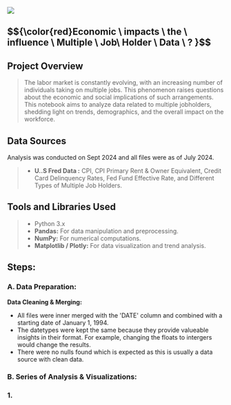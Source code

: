 ![](.png)
## $${\color{red}Economic \ impacts \ the \ influence \ Multiple \ Job\ Holder \ Data \ ? \}$$

## Project Overview
> The labor market is constantly evolving, with an increasing number of individuals taking on multiple jobs. This phenomenon raises questions about the economic and social implications of such arrangements. This notebook aims to analyze data related to multiple jobholders, shedding light on trends, demographics, and the overall impact on the workforce.

## Data Sources
Analysis was conducted on Sept 2024 and all files were as of July 2024. 
>- **U..S Fred Data :** CPI, CPI Primary Rent & Owner Equivalent, Credit Card Delinquency Rates, Fed Fund Effective Rate, and Different Types of Multiple Job Holders. 

## Tools and Libraries Used

>- Python 3.x
>- **Pandas:** For data manipulation and preprocessing.
>- **NumPy:** For numerical computations.
>- **Matplotlib / Plotly:** For data visualization and trend analysis.

## Steps: 
### **A. Data Preparation:**
**Data Cleaning & Merging:**
- All files were inner merged with the 'DATE' column and combined with a starting date of January 1, 1994.
- The datetypes were kept the same because they provide valueable insights in their format. For example, changing the floats to intergers would change the results.
- There were no nulls found which is expected as this is usually a data source with clean data.  

### **B. Series of Analysis & Visualizations:**
### 1. 


















